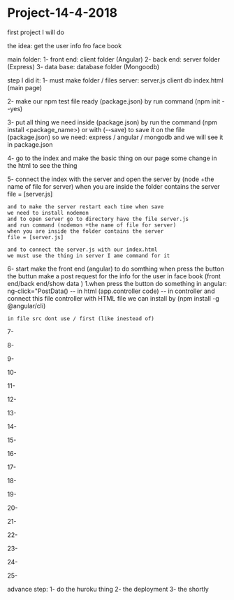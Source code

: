 # Project-14-4-2018
  first project I will do


the idea:
 get the user info fro face book

main folder:
  1- front end: client folder (Angular)
  2- back end: server folder (Express)
  3- data base: database folder (Mongoodb)

step I did it:
  1- must make folder / files 
    server: server.js
    client
    db
    index.html (main page)
  
  2- make our npm test file ready (package.json)
    by run command (npm init --yes)
  
  3- put all thing we need inside (package.json)
    by run the command (npm install <package_name>)
    or with (--save) to save it on the file (package.json)
    so we need: express / angular / mongodb
    and we will see it in package.json 
  
  4- go to the index and make the basic thing on our page
    some change in the html to see the thing

  5- connect the index with the server and open the server
    by (node +the name of file for server) when you are
    inside the folder contains the server file = [server.js]

    and to make the server restart each time when save
    we need to install nodemon
    and to open server go to directory have the file server.js
    and run command (nodemon +the name of file for server) 
    when you are inside the folder contains the server 
    file = [server.js] 

    and to connect the server.js with our index.html
    we must use the thing in server I ame command for it
  
  6- start make the front end (angular) to do somthing when press the button 
    the buttun make a post request for the info for the user
    in face book (front end/back end/show data )
    1.when press the button do something in angular:
    ng-click="PostData() -- in html
    (app.controller code) -- in controller
    and connect this file controller with HTML file
    we can install by (npm install -g @angular/cli)

    in file src dont use / first (like inestead of)
  
  7- 
  
  8- 
  
  9- 
  
  10- 
  
  11- 
  
  12- 
  
  13- 
  
  14- 
  
  15- 
  
  16- 
  
  17- 
  
  18- 
  
  19- 
  
  20- 
  
  21- 
  
  22- 
  
  23- 
  
  24-
  
  25- 
  
  
advance step:
  1- do the huroku thing
  2- the deployment
  3- the shortly
  
  
  
  
  
  
  
  
  
  
  
  
  
  
  
  
  
  
  
  
  
  
  
